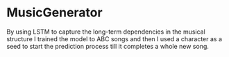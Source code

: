 # MusicGenerator
By using LSTM to capture the long-term dependencies in the musical structure I trained the model to ABC songs and then I used a character as a seed to start the prediction process till it completes a whole new song.
